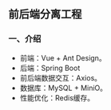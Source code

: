 ## 前后端分离工程
### 一、介绍
- 前端：Vue + Ant Design。
- 后端：Spring Boot
- 前后端数据交互：Axios。
- 数据库：MySQL + MiniO。
- 性能优化：Redis缓存。
